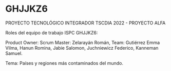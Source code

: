 # GHJJKZ6
PROYECTO TECNOLÓGICO INTEGRADOR TSCDIA 2022 - PROYECTO ALFA

Roles del equipo de trabajo ISPC GHJJKZ6:

Product Owner: 
Scrum Master: Zelarayán Román, 
Team:
     Gutiérrez Emma Vilma,
     Hanun Romina,
     Jabie Salomon,
     Juchniewicz Federico,
     Kanneman Samuel.

Tema: Países y regiones más contaminados del mundo.
